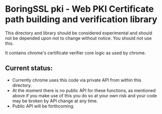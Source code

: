 # BoringSSL pki - Web PKI Certificate path building and verification library

This directory and library should be considered experimental and should not be
depended upon not to change without notice.  You should not use this.

It contains chrome's certificate verifier core logic as used by chrome.

## Current status:
 * Currently chrome uses this code via private API from within this directory.
 * At the moment there is no public API for these functions, as mentioned above
   if you make use of this you do so at your own risk and your code may be broken
   by API change at any time.
 * Public API will be forthcoming.
